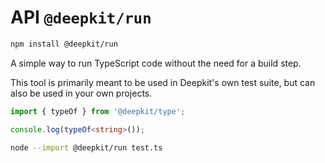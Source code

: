 # API `@deepkit/run`

```sh
npm install @deepkit/run
```

A simple way to run TypeScript code without the need for a build step.

This tool is primarily meant to be used in Deepkit's own test suite, but can also be used in your own projects.

```typescript
import { typeOf } from '@deepkit/type';

console.log(typeOf<string>());
```

```sh
node --import @deepkit/run test.ts 
```

<api-docs package="@deepkit/run"></api-docs>
